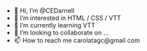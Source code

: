 - 👋 Hi, I’m @CEDarnell
- 👀 I’m interested in HTML / CSS / VTT
- 🌱 I’m currently learning VTT
- 💞️ I’m looking to collaborate on ...
- 📫 How to reach me carolatagc@gmail <dot>com

<!---
CEDarnell/CEDarnell is a ✨ special ✨ repository because its `README.md` (this file) appears on your GitHub profile.
You can click the Preview link to take a look at your changes.
--->
